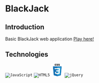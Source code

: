 # BlackJack

## Introduction
 Basic BlackJack web application [Play here!](https://gerseymour.github.io/CodeWorks-blackjack/)



## Technologies
  <code><img height="40" alt="JavaScript" src="https://user-images.githubusercontent.com/61637775/125168710-b86a7900-e19e-11eb-9d27-37460d0a8514.png"></code>
  <code><img height="40" alt="HTML5" src="https://user-images.githubusercontent.com/61637775/125168690-a25cb880-e19e-11eb-8aa4-87877ffeb44b.png"></code>
  <code><img height="40" alt="CSS" src="https://raw.githubusercontent.com/github/explore/80688e429a7d4ef2fca1e82350fe8e3517d3494d/topics/css/css.png"></code>
  <code><img height="40" alt="jQuery" src="https://user-images.githubusercontent.com/61637775/125168671-88bb7100-e19e-11eb-8a0b-49b2d379b5ba.png"></code>


 
